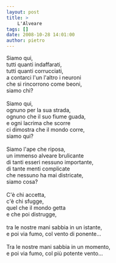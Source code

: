 ```yaml
---
layout: post
title: >
    L'Alveare
tags: []
date: 2008-10-28 14:01:00
author: pietro
---
```

Siamo qui,<br/>tutti quanti indaffarati,<br/>tutti quanti corrucciati,<br/>a contarci l'un l'altro i neuroni<br/>che si rincorrono come beoni,<br/>siamo chi?<br/><br/>Siamo qui,<br/>ognuno per la sua strada,<br/>ognuno che il suo fiume guada,<br/>e ogni lacrima che scorre<br/>ci dimostra che il mondo corre,<br/>siamo qui?<br/><br/>Siamo l'ape che riposa,<br/>un immenso alveare brulicante<br/>di tanti esseri nessuno importante,<br/>di tante menti complicate<br/>che nessuno ha mai districate,<br/>siamo cosa?<br/><br/>C'è chi accetta,<br/>c'è chi sfugge,<br/>quel che il mondo getta<br/>e che poi distrugge,<br/><br/>tra le nostre mani sabbia in un istante,<br/>e poi via fumo, col vento di ponente...<br/><br/>Tra le nostre mani sabbia in un momento,<br/>e poi via fumo, col più potente vento...
